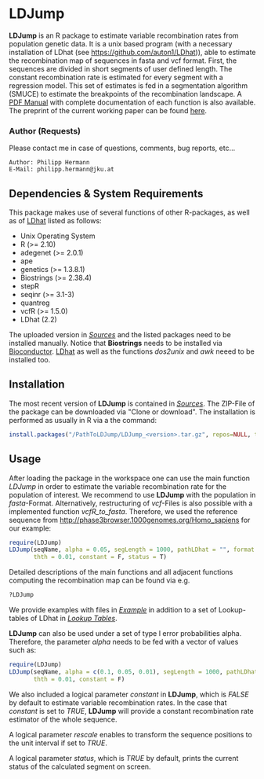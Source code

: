 # LDJump
**LDJump** is an R package to estimate variable recombination rates from population genetic data. 
It is a unix based program (with a necessary installation of LDhat (see <https://github.com/auton1/LDhat>)), able to estimate the recombination map of sequences in fasta and vcf format. 
First, the sequences are divided in short segments of user defined length. The constant recombination rate is estimated for every segment with a regression model. 
This set of estimates is fed in a segmentation algorithm (SMUCE) to estimate the breakpoints of the recombination landscape. A [PDF Manual](./Sources/LDJump.pdf) with complete documentation of each function is also available. The preprint of the current working paper can be found [here](<https://doi.org/10.1101/190876>). 

### Author (Requests)
Please contact me in case of questions, comments, bug reports, etc... 

    Author: Philipp Hermann
    E-Mail: philipp.hermann@jku.at

## Dependencies & System Requirements
This package makes use of several functions of other R-packages, as well as of [LDhat](<https://github.com/auton1/LDhat>) listed as follows: 

* Unix Operating System
* R (>= 2.10)
* adegenet (>= 2.0.1)
* ape
* genetics (>= 1.3.8.1)
* Biostrings (>= 2.38.4)
* stepR
* seqinr (>= 3.1-3)
* quantreg
* vcfR (>= 1.5.0)
* LDhat (2.2)

The uploaded version in *[Sources](./Sources)* and the listed packages need to be installed manually. Notice that **Biostrings** needs to be installed via [Bioconductor](<http://bioconductor.org/packages/release/bioc/html/Biostrings.html>).  [LDhat](<https://github.com/auton1/LDhat>) as well as the functions *dos2unix* and *awk* neeed to be installed too. 


## Installation
The most recent version of **LDJump** is contained in *[Sources](./Sources)*. The ZIP-File of the package can be downloaded via "Clone or download". The installation is performed as usually in R via a the command: 

```R
install.packages("/PathToLDJump/LDJump_<version>.tar.gz", repos=NULL, type="source")
```

## Usage

After loading the package in the workspace one can use the main function *LDJump* in order to estimate the variable recombination rate for the population of interest. We recommend to use **LDJump** with the population in *fasta*-Format. Alternatively, restructuring of *vcf*-Files is also possible with a implemented function *vcfR_to_fasta*. Therefore, we used the reference sequence from <http://phase3browser.1000genomes.org/Homo_sapiens> for our example: 

```R
require(LDJump)
LDJump(seqName, alpha = 0.05, segLength = 1000, pathLDhat = "", format = "fasta", refName = NULL, start = NULL, 
       thth = 0.01, constant = F, status = T)
```

Detailed descriptions of the main functions and all adjacent functions computing the recombination map can be found via e.g.

```R
?LDJump
```

We provide examples with files in *[Example](./Example)* in addition to a set of Lookup-tables of LDhat in *[Lookup Tables](./Lookups)*. 

**LDJump** can also be used under a set of type I error probabilities alpha. Therefore, the parameter *alpha* needs to be fed with a vector of values such as:

```R
require(LDJump)
LDJump(seqName, alpha = c(0.1, 0.05, 0.01), segLength = 1000, pathLDhat = "", format = "fasta", refName = NULL, start = NULL, 
       thth = 0.01, constant = F)
```
We also included a logical parameter *constant* in **LDJump**, which is *FALSE* by default to estimate variable recombination rates. In the case that *constant* is set to *TRUE*, **LDJump** will provide a constant recombination rate estimator of the whole sequence. 

A logical parameter *rescale* enables to transform the sequence positions to the unit interval if set to *TRUE*.

A logical parameter *status*, which is *TRUE* by default, prints the current status of the calculated segment on screen. 
